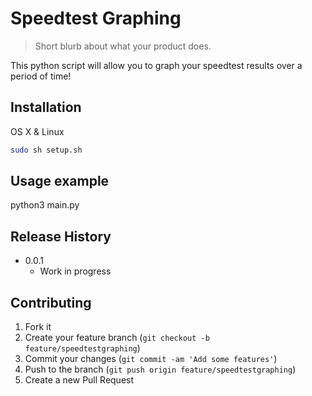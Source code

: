 # Speedtest Graphing
> Short blurb about what your product does.


This python script will allow you to graph your speedtest results over a period of time!


## Installation

OS X & Linux

```sh
sudo sh setup.sh
```



## Usage example

python3 main.py


## Release History

* 0.0.1
    * Work in progress

## Contributing

1. Fork it
2. Create your feature branch (`git checkout -b feature/speedtestgraphing`)
3. Commit your changes (`git commit -am 'Add some features'`)
4. Push to the branch (`git push origin feature/speedtestgraphing`)
5. Create a new Pull Request
